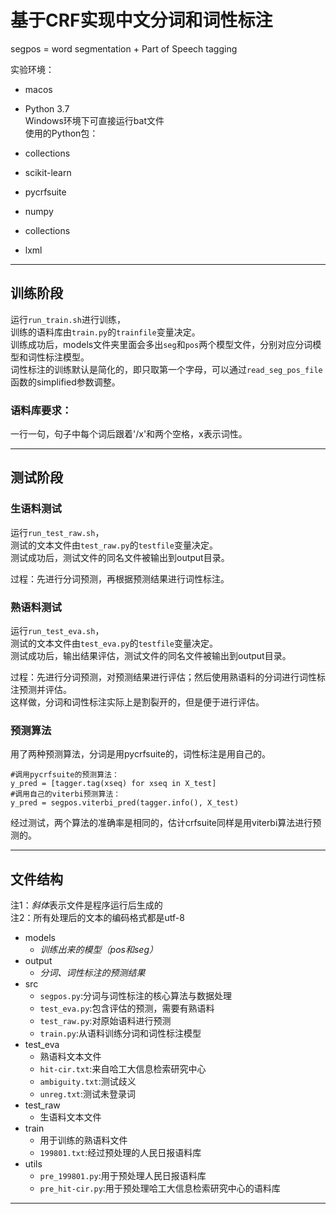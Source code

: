 
# 基于CRF实现中文分词和词性标注  
segpos = word segmentation + Part of Speech tagging

实验环境：

- macos  
- Python 3.7  
Windows环境下可直接运行bat文件    
使用的Python包：  

- collections
- scikit-learn
- pycrfsuite
- numpy
- collections
- lxml

---

## 训练阶段  

运行`run_train.sh`进行训练，  
训练的语料库由`train.py`的`trainfile`变量决定。  
训练成功后，models文件夹里面会多出`seg`和`pos`两个模型文件，分别对应分词模型和词性标注模型。  
词性标注的训练默认是简化的，即只取第一个字母，可以通过`read_seg_pos_file`函数的simplified参数调整。

### 语料库要求：

一行一句，句子中每个词后跟着'/x'和两个空格，x表示词性。

---

## 测试阶段

### 生语料测试

运行`run_test_raw.sh`，  
测试的文本文件由`test_raw.py`的`testfile`变量决定。  
测试成功后，测试文件的同名文件被输出到output目录。  

过程：先进行分词预测，再根据预测结果进行词性标注。

### 熟语料测试

运行`run_test_eva.sh`，  
测试的文本文件由`test_eva.py`的`testfile`变量决定。  
测试成功后，输出结果评估，测试文件的同名文件被输出到output目录。  

过程：先进行分词预测，对预测结果进行评估；然后使用熟语料的分词进行词性标注预测并评估。  
这样做，分词和词性标注实际上是割裂开的，但是便于进行评估。

### 预测算法

用了两种预测算法，分词是用pycrfsuite的，词性标注是用自己的。

    #调用pycrfsuite的预测算法：
    y_pred = [tagger.tag(xseq) for xseq in X_test]
    #调用自己的viterbi预测算法：
    y_pred = segpos.viterbi_pred(tagger.info(), X_test)

经过测试，两个算法的准确率是相同的，估计crfsuite同样是用viterbi算法进行预测的。

---

## 文件结构

注1：*斜体*表示文件是程序运行后生成的  
注2：所有处理后的文本的编码格式都是utf-8

- models
  - *训练出来的模型（pos和seg）*
- output
  - *分词、词性标注的预测结果*
- src
  - `segpos.py`:分词与词性标注的核心算法与数据处理
  - `test_eva.py`:包含评估的预测，需要有熟语料
  - `test_raw.py`:对原始语料进行预测
  - `train.py`:从语料训练分词和词性标注模型
- test_eva
  - 熟语料文本文件
  - `hit-cir.txt`:来自哈工大信息检索研究中心
  - `ambiguity.txt`:测试歧义
  - `unreg.txt`:测试未登录词
- test_raw
  - 生语料文本文件
- train
  - 用于训练的熟语料文件
  - `199801.txt`:经过预处理的人民日报语料库
- utils
  - `pre_199801.py`:用于预处理人民日报语料库
  - `pre_hit-cir.py`:用于预处理哈工大信息检索研究中心的语料库

---  